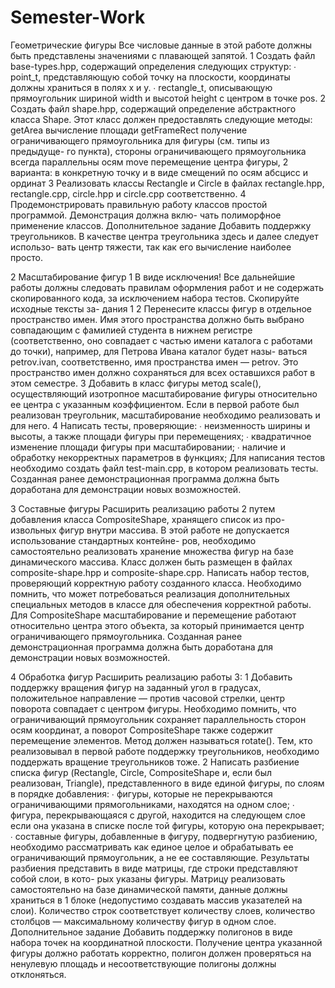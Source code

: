 # Semester-Work

Геометрические фигуры
Все числовые данные в этой работе должны быть представлены значениями с плавающей запятой.
1 Создать файл base-types.hpp, содержащий определения следующих структур:
∙ point_t, представляющую собой точку на плоскости, координаты должны храниться в полях
x и y.
∙ rectangle_t, описывающую прямоугольник шириной width и высотой height с центром в точке
pos.
2 Создать файл shape.hpp, содержащий определение абстрактного класса Shape. Этот класс должен
предоставлять следующие методы:
getArea вычисление площади
getFrameRect получение ограничивающего прямоугольника для фигуры (см. типы из предыдуще-
го пункта), стороны ограничивающего прямоугольника всегда параллельны осям
move перемещение центра фигуры, 2 варианта: в конкретную точку и в виде смещений по осям
абсцисс и ординат
3 Реализовать классы Rectangle и Circle в файлах rectangle.hpp, rectangle.cpp, circle.hpp и circle.cpp
соответственно.
4 Продемонстрировать правильную работу классов простой программой. Демонстрация должна вклю-
чать полиморфное применение классов.
Дополнительное задание
Добавить поддержку треугольников. В качестве центра треугольника здесь и далее следует использо-
вать центр тяжести, так как его вычисление наиболее просто.


2 Масштабирование фигур
1 В виде исключения! Все дальнейшие работы должны следовать правилам оформления работ и не
содержать скопированного кода, за исключением набора тестов. Скопируйте исходные тексты за-
дания 1
2 Перенесите классы фигур в отдельное пространство имен. Имя этого пространства должно быть
выбрано совпадающим с фамилией студента в нижнем регистре (соответственно, оно совпадает с
частью имени каталога с работами до точки), например, для Петрова Ивана каталог будет назы-
ваться petrov.ivan, соответственно, имя пространства имен — petrov. Это пространство имен должно
сохраняться для всех оставшихся работ в этом семестре.
3 Добавить в класс фигуры метод scale(), осуществляющий изотропное масштабирование фигуры
относительно ее центра с указанным коэффициентом.
Если в первой работе был реализован треугольник, масштабирование необходимо реализовать и для
него.
4 Написать тесты, проверяющие:
∙ неизменность ширины и высоты, а также площади фигуры при перемещениях;
∙ квадратичное изменение площади фигуры при масштабировании;
∙ наличие и обработку некорректных параметров в функциях;
Для написания тестов необходимо создать файл test-main.cpp, в котором реализовать тесты.
Созданная ранее демонстрационная программа должна быть доработана для демонстрации новых
возможностей.


3 Составные фигуры
Расширить реализацию работы 2 путем добавления класса CompositeShape, хранящего список из про-
извольных фигур внутри массива. В этой работе не допускается использование стандартных контейне-
ров, необходимо самостоятельно реализовать хранение множества фигур на базе динамического массива.
Класс должен быть размещен в файлах composite-shape.hpp и composite-shape.cpp.
Написать набор тестов, проверяющий корректную работу созданного класса. Необходимо помнить,
что может потребоваться реализация дополнительных специальных методов в классе для обеспечения
корректной работы.
Для CompositeShape масштабирование и перемещение работают относительно центра этого объекта,
за который принимается центр ограничивающего прямоугольника.
Созданная ранее демонстрационная программа должна быть доработана для демонстрации новых
возможностей.


4 Обработка фигур
Расширить реализацию работы 3:
1 Добавить поддержку вращения фигур на заданный угол в градусах, положительное направление —
против часовой стрелки, центр поворота совпадает с центром фигуры. Необходимо помнить, что
ограничивающий прямоугольник сохраняет параллельность сторон осям координат, а поворот CompositeShape
также содержит перемещение элементов. Метод должен называться rotate().
Тем, кто реализовывал в первой работе поддержку треугольников, необходимо поддержать вращение
треугольников тоже.
2 Написать разбиение списка фигур (Rectangle, Circle, CompositeShape и, если был реализован,
Triangle), представленного в виде единой фигуры, по слоям в порядке добавления:
∙ фигуры, которые не перекрываются ограничивающими прямогольниками, находятся на одном
слое;
∙ фигура, перекрывающаяся с другой, находится на следующем слое если она указана в списке
после той фигуры, которую она перекрывает;
∙ составные фигуры, добавленные в фигуру, подвергнутую разбиению, необходимо рассматривать
как единое целое и обрабатывать ее ограничивающий прямоугольник, а не ее составляющие.
Результаты разбиения представить в виде матрицы, где строки представляют собой слои, в кото-
рых указаны фигуры. Матрицу реализовать самостоятельно на базе динамической памяти, данные
должны храниться в 1 блоке (недопустимо создавать массив указателей на слои). Количество строк
соответствует количеству слоев, количество столбцов — максимальному количеству фигур в одном
слое.
Дополнительное задание
Добавить поддержку полигонов в виде набора точек на координатной плоскости.
Получение центра указанной фигуры должно работать корректно, полигон должен проверяться на
ненулевую площадь и несоответствующие полигоны должны отклоняться.

